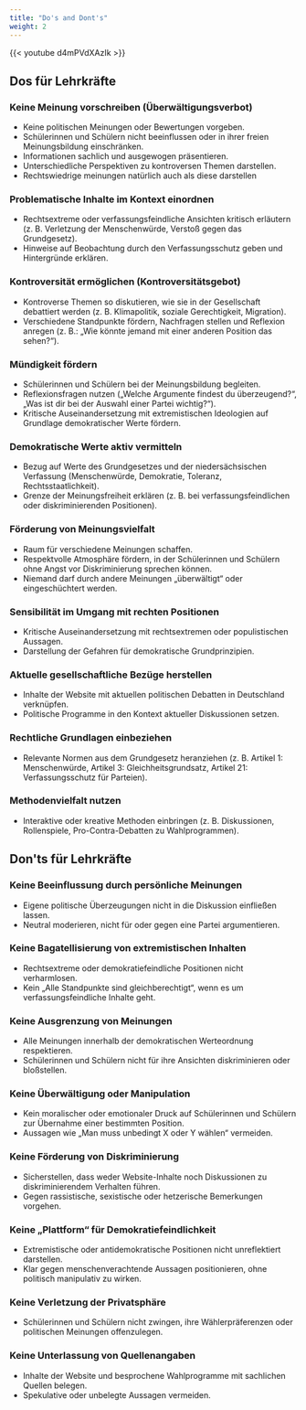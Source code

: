```yaml
---
title: "Do's and Dont's"
weight: 2
---
```


{{< youtube d4mPVdXAzIk >}}

## Dos für Lehrkräfte

### Keine Meinung vorschreiben (Überwältigungsverbot)

- Keine politischen Meinungen oder Bewertungen vorgeben.
- Schülerinnen und Schülern nicht beeinflussen oder in ihrer freien Meinungsbildung einschränken.
- Informationen sachlich und ausgewogen präsentieren.
- Unterschiedliche Perspektiven zu kontroversen Themen darstellen.
- Rechtswiedrige meinungen natürlich auch als diese darstellen

### Problematische Inhalte im Kontext einordnen

- Rechtsextreme oder verfassungsfeindliche Ansichten kritisch erläutern (z. B. Verletzung der Menschenwürde, Verstoß gegen das Grundgesetz).
- Hinweise auf Beobachtung durch den Verfassungsschutz geben und Hintergründe erklären.

### Kontroversität ermöglichen (Kontroversitätsgebot)

- Kontroverse Themen so diskutieren, wie sie in der Gesellschaft debattiert werden (z. B. Klimapolitik, soziale Gerechtigkeit, Migration).
- Verschiedene Standpunkte fördern, Nachfragen stellen und Reflexion anregen (z. B.: „Wie könnte jemand mit einer anderen Position das sehen?“).

### Mündigkeit fördern

- Schülerinnen und Schülern bei der Meinungsbildung begleiten.
- Reflexionsfragen nutzen („Welche Argumente findest du überzeugend?“, „Was ist dir bei der Auswahl einer Partei wichtig?“).
- Kritische Auseinandersetzung mit extremistischen Ideologien auf Grundlage demokratischer Werte fördern.

### Demokratische Werte aktiv vermitteln

- Bezug auf Werte des Grundgesetzes und der niedersächsischen Verfassung (Menschenwürde, Demokratie, Toleranz, Rechtsstaatlichkeit).
- Grenze der Meinungsfreiheit erklären (z. B. bei verfassungsfeindlichen oder diskriminierenden Positionen).



### Förderung von Meinungsvielfalt

- Raum für verschiedene Meinungen schaffen.
- Respektvolle Atmosphäre fördern, in der Schülerinnen und Schülern ohne Angst vor Diskriminierung sprechen können.
- Niemand darf durch andere Meinungen „überwältigt“ oder eingeschüchtert werden.

### Sensibilität im Umgang mit rechten Positionen

- Kritische Auseinandersetzung mit rechtsextremen oder populistischen Aussagen.
- Darstellung der Gefahren für demokratische Grundprinzipien.

### Aktuelle gesellschaftliche Bezüge herstellen

- Inhalte der Website mit aktuellen politischen Debatten in Deutschland verknüpfen.
- Politische Programme in den Kontext aktueller Diskussionen setzen.

### Rechtliche Grundlagen einbeziehen

- Relevante Normen aus dem Grundgesetz heranziehen (z. B. Artikel 1: Menschenwürde, Artikel 3: Gleichheitsgrundsatz, Artikel 21: Verfassungsschutz für Parteien).

### Methodenvielfalt nutzen

- Interaktive oder kreative Methoden einbringen (z. B. Diskussionen, Rollenspiele, Pro-Contra-Debatten zu Wahlprogrammen).

## Don'ts für Lehrkräfte

### Keine Beeinflussung durch persönliche Meinungen

- Eigene politische Überzeugungen nicht in die Diskussion einfließen lassen.
- Neutral moderieren, nicht für oder gegen eine Partei argumentieren.

### Keine Bagatellisierung von extremistischen Inhalten

- Rechtsextreme oder demokratiefeindliche Positionen nicht verharmlosen.
- Kein „Alle Standpunkte sind gleichberechtigt“, wenn es um verfassungsfeindliche Inhalte geht.

### Keine Ausgrenzung von Meinungen

- Alle Meinungen innerhalb der demokratischen Werteordnung respektieren.
- Schülerinnen und Schülern nicht für ihre Ansichten diskriminieren oder bloßstellen.

### Keine Überwältigung oder Manipulation

- Kein moralischer oder emotionaler Druck auf Schülerinnen und Schülern zur Übernahme einer bestimmten Position.
- Aussagen wie „Man muss unbedingt X oder Y wählen“ vermeiden.

### Keine Förderung von Diskriminierung

- Sicherstellen, dass weder Website-Inhalte noch Diskussionen zu diskriminierendem Verhalten führen.
- Gegen rassistische, sexistische oder hetzerische Bemerkungen vorgehen.

### Keine „Plattform“ für Demokratiefeindlichkeit

- Extremistische oder antidemokratische Positionen nicht unreflektiert darstellen.
- Klar gegen menschenverachtende Aussagen positionieren, ohne politisch manipulativ zu wirken.

### Keine Verletzung der Privatsphäre

- Schülerinnen und Schülern nicht zwingen, ihre Wählerpräferenzen oder politischen Meinungen offenzulegen.

### Keine Unterlassung von Quellenangaben

- Inhalte der Website und besprochene Wahlprogramme mit sachlichen Quellen belegen.
- Spekulative oder unbelegte Aussagen vermeiden.
